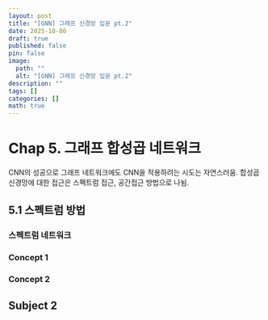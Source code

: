 ```yaml
---
layout: post
title: "[GNN] 그래프 신경망 입문 pt.2"
date: 2025-10-06
draft: true
published: false
pin: false
image:
  path: ""
  alt: "[GNN] 그래프 신경망 입문 pt.2"
description: ""
tags: []
categories: []
math: true
---
```



# Chap 5. 그래프 합성곱 네트워크


CNN의 성공으로 그래프 네트워크에도 CNN을 적용하려는 시도는 자연스러움. 합성곱 신경망에 대한 접근은 스펙트럼 접근, 공간접근 방법으로 나뉨.


## 5.1 스펙트럼 방법


### 스펙트럼 네트워크


### Concept 1


### Concept 2


## Subject 2


<script>
  window.MathJax = {
    tex: {
      macros: {
        R: "\\mathbb{R}",
        N: "\\mathbb{N}",
        Z: "\\mathbb{Z}",
        Q: "\\mathbb{Q}",
        C: "\\mathbb{C}",
        proj: "\\operatorname{proj}",
        rank: "\\operatorname{rank}",
        im: "\\operatorname{im}",
        dom: "\\operatorname{dom}",
        codom: "\\operatorname{codom}",
        argmax: "\\operatorname*{arg\,max}",
        argmin: "\\operatorname*{arg\,min}",
        "\{": "\\lbrace",
        "\}": "\\rbrace",
        sub: "\\subset",
        sup: "\\supset",
        sube: "\\subseteq",
        supe: "\\supseteq"
      },
      tags: "ams",
      strict: false, 
      inlineMath: [["$", "$"], ["\\(", "\\)"]],
      displayMath: [["$$", "$$"], ["\\[", "\\]"]]
    },
    options: {
      skipHtmlTags: ["script", "noscript", "style", "textarea", "pre"]
    }
  };
</script>
<script async src="https://cdn.jsdelivr.net/npm/mathjax@3/es5/tex-mml-chtml.js"></script>
